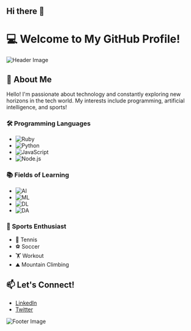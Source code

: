 ## Hi there 👋

# 💻 Welcome to My GitHub Profile!

![Header Image](https://via.placeholder.com/800x200.png?text=Welcome+to+My+Profile)

## 🚀 About Me
Hello! I'm passionate about technology and constantly exploring new horizons in the tech world. My interests include programming, artificial intelligence, and sports!

### 🛠️ Programming Languages
- ![Ruby](https://img.shields.io/badge/-Ruby%20on%20Rails-red?logo=ruby&logoColor=white)
- ![Python](https://img.shields.io/badge/-Python-blue?logo=python&logoColor=white)
- ![JavaScript](https://img.shields.io/badge/-JavaScript-yellow?logo=javascript&logoColor=white)
- ![Node.js](https://img.shields.io/badge/-Node.js-green?logo=node.js&logoColor=white)

### 📚 Fields of Learning
- ![AI](https://img.shields.io/badge/-Artificial%20Intelligence-orange?logo=ai&logoColor=white)
- ![ML](https://img.shields.io/badge/-Machine%20Learning-blue?logo=ml&logoColor=white)
- ![DL](https://img.shields.io/badge/-Deep%20Learning-purple?logo=dl&logoColor=white)
- ![DA](https://img.shields.io/badge/-Data%20Analysis-green?logo=data-analysis&logoColor=white)

### 🏅 Sports Enthusiast
- 🎾 Tennis
- ⚽ Soccer
- 🏋️ Workout
- ⛰️ Mountain Climbing

## 📫 Let's Connect!
- [LinkedIn](https://www.linkedin.com)
- [Twitter](https://twitter.com)

![Footer Image](https://via.placeholder.com/800x200.png?text=Thank+You+for+Visiting+My+Profile)

<!--
**williamufpr/williamufpr** is a ✨ _special_ ✨ repository because its `README.md` (this file) appears on your GitHub profile.

Here are some ideas to get you started:

- 🔭 I’m currently working on ...
- 🌱 I’m currently learning ...
- 👯 I’m looking to collaborate on ...
- 🤔 I’m looking for help with ...
- 💬 Ask me about ...
- 📫 How to reach me: ...
- 😄 Pronouns: ...
- ⚡ Fun fact: ...
-->
